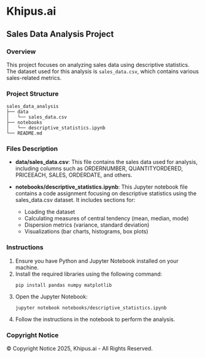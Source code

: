 # Khipus.ai
## Sales Data Analysis Project

### Overview
This project focuses on analyzing sales data using descriptive statistics. The dataset used for this analysis is `sales_data.csv`, which contains various sales-related metrics.

### Project Structure
```
sales_data_analysis
├── data
│   └── sales_data.csv
├── notebooks
│   └── descriptive_statistics.ipynb
└── README.md
```

### Files Description
- **data/sales_data.csv**: This file contains the sales data used for analysis, including columns such as ORDERNUMBER, QUANTITYORDERED, PRICEEACH, SALES, ORDERDATE, and others.

- **notebooks/descriptive_statistics.ipynb**: This Jupyter notebook file contains a code assignment focusing on descriptive statistics using the sales_data.csv dataset. It includes sections for:
  - Loading the dataset
  - Calculating measures of central tendency (mean, median, mode)
  - Dispersion metrics (variance, standard deviation)
  - Visualizations (bar charts, histograms, box plots)

### Instructions
1. Ensure you have Python and Jupyter Notebook installed on your machine.
2. Install the required libraries using the following command:
   ```
   pip install pandas numpy matplotlib
   ```
3. Open the Jupyter Notebook:
   ```
   jupyter notebook notebooks/descriptive_statistics.ipynb
   ```
4. Follow the instructions in the notebook to perform the analysis.

### Copyright Notice
© Copyright Notice 2025, Khipus.ai - All Rights Reserved.